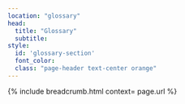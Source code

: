 ```yaml
---
location: "glossary"
head:
  title: "Glossary"
  subtitle:
style:
  id: 'glossary-section'
  font_color:
  class: "page-header text-center orange"
---
```

{% include breadcrumb.html context= page.url %}
